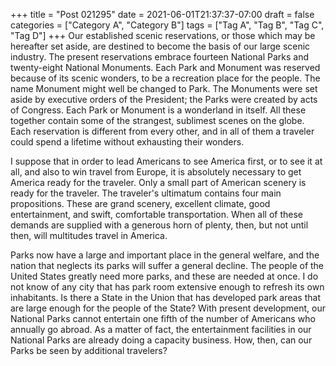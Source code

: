 +++
title = "Post 021295"
date = 2021-06-01T21:37:37-07:00
draft = false
categories = ["Category A", "Category B"]
tags = ["Tag A", "Tag B", "Tag C", "Tag D"]
+++
Our established scenic reservations, or those which may be hereafter set aside, are destined to become the basis of our large scenic industry. The present reservations embrace fourteen National Parks and twenty-eight National Monuments. Each Park and Monument was reserved because of its scenic wonders, to be a recreation place for the people. The name Monument might well be changed to Park. The Monuments were set aside by executive orders of the President; the Parks were created by acts of Congress. Each Park or Monument is a wonderland in itself. All these together contain some of the strangest, sublimest scenes on the globe. Each reservation is different from every other, and in all of them a traveler could spend a lifetime without exhausting their wonders.

I suppose that in order to lead Americans to see America first, or to see it at all, and also to win travel from Europe, it is absolutely necessary to get America ready for the traveler. Only a small part of American scenery is ready for the traveler. The traveler's ultimatum contains four main propositions. These are grand scenery, excellent climate, good entertainment, and swift, comfortable transportation. When all of these demands are supplied with a generous horn of plenty, then, but not until then, will multitudes travel in America.

Parks now have a large and important place in the general welfare, and the nation that neglects its parks will suffer a general decline. The people of the United States greatly need more parks, and these are needed at once. I do not know of any city that has park room extensive enough to refresh its own inhabitants. Is there a State in the Union that has developed park areas that are large enough for the people of the State? With present development, our National Parks cannot entertain one fifth of the number of Americans who annually go abroad. As a matter of fact, the entertainment facilities in our National Parks are already doing a capacity business. How, then, can our Parks be seen by additional travelers?
